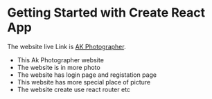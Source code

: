 # Getting Started with Create React App

The website live Link is [AK Photographer](https://ak-photographer.firebaseapp.com/).

* This Ak Photographer website
* The website is in more photo
* The website has login page and registation page
* This website has more special place of picture
* The website create use react router etc



